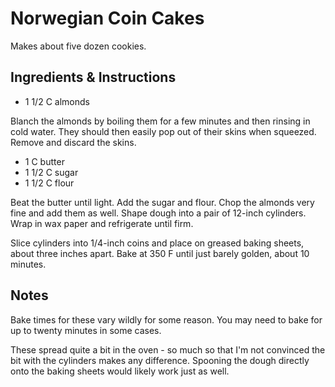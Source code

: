 # Norwegian Coin Cakes

Makes about five dozen cookies.

## Ingredients & Instructions

- 1 1/2 C almonds

Blanch the almonds  by boiling them  for a few minutes  and then rinsing in cold
water. They should then easily pop out of their skins when squeezed.  Remove and
discard the skins.

- 1 C butter
- 1 1/2 C sugar
- 1 1/2 C flour

Beat the butter until light. Add the sugar and flour. Chop the almonds very fine
and add them as well.  Shape dough into a pair of 12-inch cylinders. Wrap in wax
paper and refrigerate until firm.

Slice cylinders  into 1/4-inch coins  and place on greased baking sheets,  about
three inches apart.  Bake at 350 F until just barely golden, about 10 minutes.


## Notes

Bake times for these vary wildly for some reason. You may need to bake for up to
twenty minutes in some cases.

These spread quite a bit in the oven - so much so that I'm not convinced the bit
with the cylinders  makes any difference.  Spooning the dough  directly onto the
baking sheets would likely work just as well.
